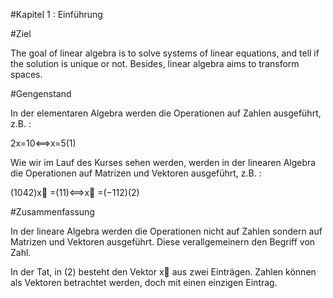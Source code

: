 #Kapitel 1 : Einführung


#Ziel

The goal of linear algebra is to solve systems of linear equations, and tell if the solution is unique or not. Besides, linear algebra aims to transform spaces.

#Gengenstand

In der elementaren Algebra werden die Operationen auf Zahlen ausgeführt, z.B. :

2x=10⟺x=5(1)

Wie wir im Lauf des Kurses sehen werden, werden in der linearen Algebra die Operationen auf Matrizen und Vektoren ausgeführt, z.B. :

(1042)x⃗ =(11)⟺x⃗ =(−112)(2)

#Zusammenfassung

In der lineare Algebra werden die Operationen nicht auf Zahlen sondern auf Matrizen und Vektoren ausgeführt. Diese verallgemeinern den Begriff von Zahl.

In der Tat, in (2) besteht den Vektor x⃗ aus zwei Einträgen. Zahlen können als Vektoren betrachtet werden, doch mit einen einzigen Eintrag.
